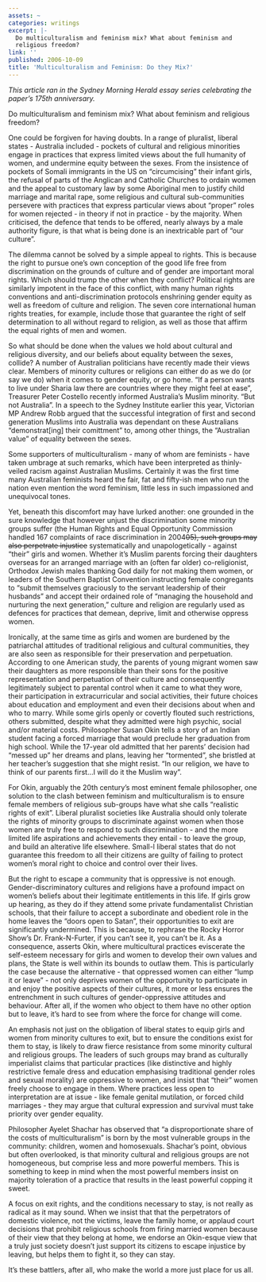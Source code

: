 ```yaml
---
assets: ~
categories: writings
excerpt: |-
  Do multiculturalism and feminism mix? What about feminism and
  religious freedom?
link: ''
published: 2006-10-09
title: 'Multiculturalism and Feminism: Do they Mix?'
---
```

*This article ran in the Sydney Morning Herald essay series celebrating
the paper’s 175th anniversary.*

Do multiculturalism and feminism mix? What about feminism and
religious freedom?

One could be forgiven for having doubts. In a range of pluralist,
liberal states - Australia included - pockets of cultural and religious
minorities engage in practices that express limited views about the full
humanity of women, and undermine equity between the sexes. From the
insistence of pockets of Somali immigrants in the US on “circumcising”
their infant girls, the refusal of parts of the Anglican and Catholic
Churches to ordain women and the appeal to customary law by some
Aboriginal men to justify child marriage and marital rape, some
religious and cultural sub-communities persevere with practices that
express particular views about “proper” roles for women rejected - in
theory if not in practice - by the majority. When criticised, the
defence that tends to be offered, nearly always by a male authority
figure, is that what is being done is an inextricable part of “our
culture”.

The dilemma cannot be solved by a simple appeal to rights. This is
because the right to pursue one’s own conception of the good life free
from discrimination on the grounds of culture and of gender are
important moral rights. Which should trump the other when they conflict?
Political rights are similarly impotent in the face of this conflict,
with many human rights conventions and anti-discrimination protocols
enshrining gender equity as well as freedom of culture and religion. The
seven core international human rights treaties, for example, include
those that guarantee the right of self determination to all without
regard to religion, as well as those that affirm the equal rights of men
and women.

So what should be done when the values we hold about cultural and
religious diversity, and our beliefs about equality between the sexes,
collide? A number of Australian politicians have recently made their
views clear. Members of minority cultures or religions can either do as
we do (or say we do) when it comes to gender equity, or go home. “If a
person wants to live under Sharia law there are countries where they
might feel at ease”, Treasurer Peter Costello recently informed
Australia’s Muslim minority. “But not Australia”. In a speech to the
Sydney Institute earlier this year, Victorian MP Andrew Robb argued that
the successful integration of first and second generation Muslims into
Australia was dependant on these Australians “demonstrat[ing] their
comittment” to, among other things, the “Australian value” of equality
between the sexes.

Some supporters of multiculturalism - many of whom are feminists - have
taken umbrage at such remarks, which have been interpreted as
thinly-veiled racism against Australian Muslims. Certainly it was the
first time many Australian feminists heard the fair, fat and fifty-ish
men who run the nation even mention the word feminism, little less in
such impassioned and unequivocal tones.

Yet, beneath this discomfort may have lurked another: one grounded in
the sure knowledge that however unjust the discrimination some minority
groups suffer (the Human Rights and Equal Opportunity Commission handled
167 complaints of race discrimination in 2004~~05), such groups may also
perpetrate injustice~~ systematically and unapologetically - against
“their” girls and women. Whether it’s Muslim parents forcing their
daughters overseas for an arranged marriage with an (often far older)
co-religionist, Orthodox Jewish males thanking God daily for not making
them women, or leaders of the Southern Baptist Convention instructing
female congregants to “submit themselves graciously to the servant
leadership of their husbands” and accept their ordained role of
“managing the household and nurturing the next generation,” culture and
religion are regularly used as defences for practices that demean,
deprive, limit and otherwise oppress women.

Ironically, at the same time as girls and women are burdened by the
patriarchal attitudes of traditional religious and cultural communities,
they are also seen as responsible for their preservation and
perpetuation. According to one American study, the parents of young
migrant women saw their daughters as more responsible than their sons
for the positive representation and perpetuation of their culture and
consequently legitimately subject to parental control when it came to
what they wore, their participation in extracurricular and social
activities, their future choices about education and employment and even
their decisions about when and who to marry. While some girls openly or
covertly flouted such restrictions, others submitted, despite what they
admitted were high psychic, social and/or material costs. Philosopher
Susan Okin tells a story of an Indian student facing a forced marriage
that would preclude her graduation from high school. While the 17-year
old admitted that her parents’ decision had “messed up” her dreams and
plans, leaving her “tormented”, she bristled at her teacher’s suggestion
that she might resist. “In our religion, we have to think of our parents
first…I will do it the Muslim way”.

For Okin, arguably the 20th century’s most eminent female philosopher,
one solution to the clash between feminism and multiculturalism is to
ensure female members of religious sub-groups have what she calls
“realistic rights of exit”. Liberal pluralist societies like Australia
should only tolerate the rights of minority groups to discriminate
against women when those women are truly free to respond to such
discrimination - and the more limited life aspirations and achievements
they entail - to leave the group, and build an alterative life
elsewhere. Small-l liberal states that do not guarantee this freedom to
all their citizens are guilty of failing to protect women’s moral right
to choice and control over their lives.

But the right to escape a community that is oppressive is not enough.
Gender-discriminatory cultures and religions have a profound impact on
women’s beliefs about their legitimate entitlements in this life. If
girls grow up hearing, as they do if they attend some private
fundamentalist Christian schools, that their failure to accept a
subordinate and obedient role in the home leaves the “doors open to
Satan”, their opportunities to exit are significantly undermined. This
is because, to rephrase the Rocky Horror Show’s Dr. Frank-N-Furter, if
you can’t see it, you can’t be it. As a consequence, asserts Okin, where
multicultural practices eviscerate the self-esteem necessary for girls
and women to develop their own values and plans, the State is well
within its bounds to outlaw them. This is particularly the case because
the alternative - that oppressed women can either “lump it or leave” -
not only deprives women of the opportunity to participate in and enjoy
the positive aspects of their cultures, it more or less ensures the
entrenchment in such cultures of gender-oppressive attitudes and
behaviour. After all, if the women who object to them have no other
option but to leave, it’s hard to see from where the force for change
will come.

An emphasis not just on the obligation of liberal states to equip girls
and women from minority cultures to exit, but to ensure the conditions
exist for them to stay, is likely to draw fierce resistance from some
minority cultural and religious groups. The leaders of such groups may
brand as culturally imperialist claims that particular practices (like
distinctive and highly restrictive female dress and education
emphasising traditional gender roles and sexual morality) are oppressive
to women, and insist that “their” women freely choose to engage in them.
Where practices less open to interpretation are at issue - like female
genital mutilation, or forced child marriages - they may argue that
cultural expression and survival must take priority over gender
equality.

Philosopher Ayelet Shachar has observed that “a disproportionate share
of the costs of multiculturalism” is born by the most vulnerable groups
in the community: children, women and homosexuals. Shachar’s point,
obvious but often overlooked, is that minority cultural and religious
groups are not homogeneous, but comprise less and more powerful members.
This is something to keep in mind when the most powerful members insist
on majority toleration of a practice that results in the least powerful
copping it sweet.

A focus on exit rights, and the conditions necessary to stay, is not
really as radical as it may sound. When we insist that that the
perpetrators of domestic violence, not the victims, leave the family
home, or applaud court decisions that prohibit religious schools from
firing married women because of their view that they belong at home, we
endorse an Okin-esque view that a truly just society doesn’t just
support its citizens to escape injustice by leaving, but helps them to
fight it, so they can stay.

It’s these battlers, after all, who make the world a more just place for
us all.